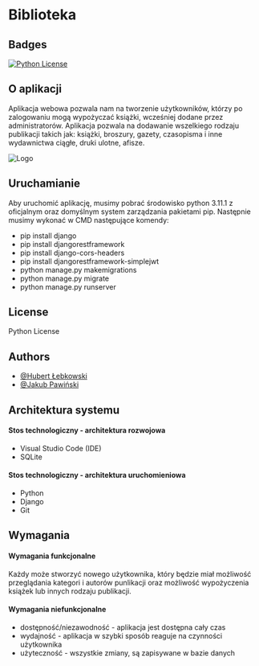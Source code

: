 # Biblioteka
              
## Badges

[![Python License](https://img.shields.io/badge/Python-License-green.svg)](https://pl.python.org/forum/index.php?topic=803.0;wap2)
## O aplikacji


Aplikacja webowa pozwala nam na tworzenie użytkowników, 
którzy po zalogowaniu mogą wypożyczać książki, wcześniej dodane przez administratorów. 
Aplikacja pozwala na dodawanie wszelkiego rodzaju publikacji takich jak: książki, broszury, gazety, 
czasopisma i inne wydawnictwa ciągłe, druki ulotne, afisze.

![Logo](https://miro.medium.com/max/1200/1*slHeZngyeUr7ypEz7MNL5w.png)


## Uruchamianie

Aby uruchomić aplikację, musimy pobrać środowisko python 3.11.1 z oficjalnym 
oraz domyślnym system zarządzania pakietami pip.
 Następnie musimy wykonać w CMD następujące komendy: 
 - pip install django
 - pip install djangorestframework
 - pip install django-cors-headers
 - pip install djangorestframework-simplejwt
 - python manage.py makemigrations
 - python manage.py migrate
 - python manage.py runserver

## License

Python License


## Authors

- [@Hubert Łebkowski](https://github.com/lebkowskih)
- [@Jakub Pawiński](https://github.com/JakubPawi)


## Architektura systemu

#### Stos technologiczny - architektura rozwojowa
- Visual Studio Code (IDE)
- SQLite

#### Stos technologiczny - architektura uruchomieniowa
- Python
- Django
- Git


## Wymagania

#### Wymagania funkcjonalne

Każdy może stworzyć nowego użytkownika, 
który będzie miał możliwość przeglądania kategori i autorów punlikacji oraz możliwość 
wypożyczenia książek lub innych rodzaju publikacji. 


#### Wymagania niefunkcjonalne

- dostępność/niezawodność - aplikacja jest dostępna cały czas
- wydajność - aplikacja w szybki sposób reaguje na czynności użytkownika
- użyteczność - wszystkie zmiany, są zapisywane w bazie danych
